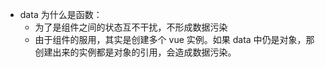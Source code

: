 - data 为什么是函数：
  - 为了是组件之间的状态互不干扰，不形成数据污染
  - 由于组件的服用，其实是创建多个 vue 实例。如果 data 中仍是对象，那创建出来的实例都是对象的引用，会造成数据污染。

